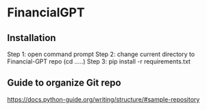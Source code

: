 # FinancialGPT

##  Installation
Step 1: open command prompt 
Step 2: change current directory to Financial-GPT repo (cd .....)
Step 3: pip install -r requirements.txt

## Guide to organize Git repo
https://docs.python-guide.org/writing/structure/#sample-repository

